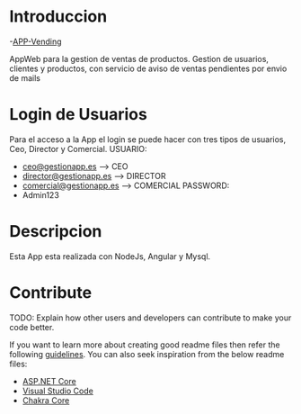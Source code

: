# Introduccion

-[APP-Vending](https://gestion-ofertas.netlify.app/login)

AppWeb para la gestion de ventas de productos. Gestion de usuarios, clientes y productos, con servicio de aviso de ventas pendientes por envio de mails

# Login de Usuarios

Para el acceso a la App el login se puede hacer con tres tipos de usuarios, Ceo, Director y Comercial.
USUARIO:

- ceo@gestionapp.es --> CEO
- director@gestionapp.es --> DIRECTOR
- comercial@gestionapp.es --> COMERCIAL
  PASSWORD:
- Admin123

# Descripcion

Esta App esta realizada con NodeJs, Angular y Mysql.

# Contribute

TODO: Explain how other users and developers can contribute to make your code better.

If you want to learn more about creating good readme files then refer the following [guidelines](https://docs.microsoft.com/en-us/azure/devops/repos/git/create-a-readme?view=azure-devops). You can also seek inspiration from the below readme files:

- [ASP.NET Core](https://github.com/aspnet/Home)
- [Visual Studio Code](https://github.com/Microsoft/vscode)
- [Chakra Core](https://github.com/Microsoft/ChakraCore)
